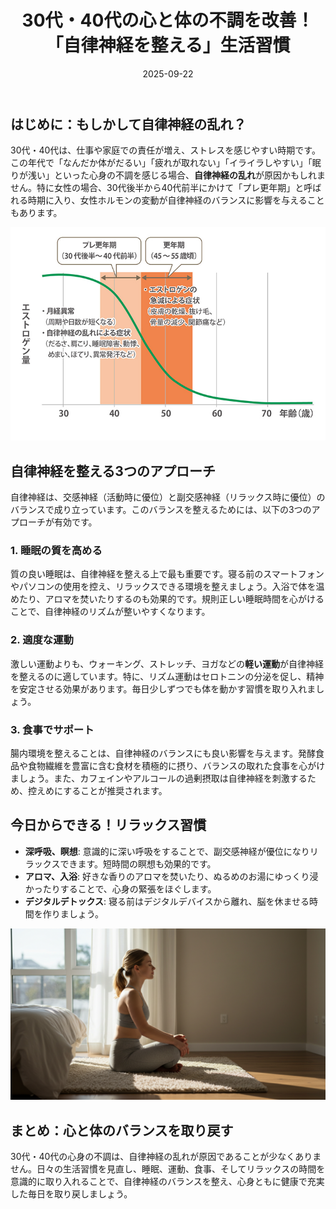 ﻿---
title: 30代・40代の心と体の不調を改善！「自律神経を整える」生活習慣
date: 2025-09-22
tags: [ストレス, 自律神経, 睡眠, メンタルヘルス]
category: health
image: /ltb-blog/article_images/article3/autonomic_nervous_system.jpg
description: "30代・40代の自律神経の乱れに対する睡眠・運動・食事の実践的な改善方法とリラックス習慣を紹介します。"
---

## はじめに：もしかして自律神経の乱れ？

30代・40代は、仕事や家庭での責任が増え、ストレスを感じやすい時期です。この年代で「なんだか体がだるい」「疲れが取れない」「イライラしやすい」「眠りが浅い」といった心身の不調を感じる場合、**自律神経の乱れ**が原因かもしれません。特に女性の場合、30代後半から40代前半にかけて「プレ更年期」と呼ばれる時期に入り、女性ホルモンの変動が自律神経のバランスに影響を与えることもあります。

![プレ更年期のイメージ](/article_images/health/pre_menopause.jpg)

## 自律神経を整える3つのアプローチ

自律神経は、交感神経（活動時に優位）と副交感神経（リラックス時に優位）のバランスで成り立っています。このバランスを整えるためには、以下の3つのアプローチが有効です。

### 1. 睡眠の質を高める

質の良い睡眠は、自律神経を整える上で最も重要です。寝る前のスマートフォンやパソコンの使用を控え、リラックスできる環境を整えましょう。入浴で体を温めたり、アロマを焚いたりするのも効果的です。規則正しい睡眠時間を心がけることで、自律神経のリズムが整いやすくなります。

### 2. 適度な運動

激しい運動よりも、ウォーキング、ストレッチ、ヨガなどの**軽い運動**が自律神経を整えるのに適しています。特に、リズム運動はセロトニンの分泌を促し、精神を安定させる効果があります。毎日少しずつでも体を動かす習慣を取り入れましょう。

### 3. 食事でサポート

腸内環境を整えることは、自律神経のバランスにも良い影響を与えます。発酵食品や食物繊維を豊富に含む食材を積極的に摂り、バランスの取れた食事を心がけましょう。また、カフェインやアルコールの過剰摂取は自律神経を刺激するため、控えめにすることが推奨されます。

## 今日からできる！リラックス習慣

* **深呼吸、瞑想**: 意識的に深い呼吸をすることで、副交感神経が優位になりリラックスできます。短時間の瞑想も効果的です。
* **アロマ、入浴**: 好きな香りのアロマを焚いたり、ぬるめのお湯にゆっくり浸かったりすることで、心身の緊張をほぐします。
* **デジタルデトックス**: 寝る前はデジタルデバイスから離れ、脳を休ませる時間を作りましょう。

![瞑想のイメージ](/article_images/health/meditation.png)

## まとめ：心と体のバランスを取り戻す

30代・40代の心身の不調は、自律神経の乱れが原因であることが少なくありません。日々の生活習慣を見直し、睡眠、運動、食事、そしてリラックスの時間を意識的に取り入れることで、自律神経のバランスを整え、心身ともに健康で充実した毎日を取り戻しましょう。
